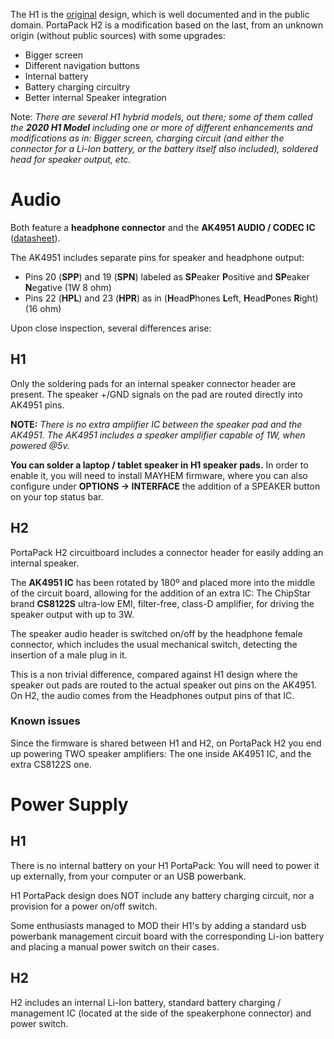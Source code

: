 The H1 is the [original](https://github.com/eried/portapack-mayhem/tree/master/hardware/portapack_h1) design, which is well documented and in the public domain. PortaPack H2 is a modification based on the last, from an unknown origin (without public sources) with some upgrades:

* Bigger screen
* Different navigation buttons
* Internal battery
* Battery charging circuitry
* Better internal Speaker integration

Note: _There are several H1 hybrid models, out there; some of them called the **2020 H1 Model** including one or more of different enhancements and modifications as in: Bigger screen, charging circuit (and either the connector for a Li-Ion battery, or the battery itself also included), soldered head for speaker output, etc._

# Audio

Both feature a **headphone connector** and the **AK4951 AUDIO / CODEC IC** ([datasheet](https://www.akm.com/content/dam/documents/products/audio/audio-codec/ak4951aen/ak4951aen-en-datasheet.pdf)).

The AK4951 includes separate pins for speaker and headphone output:

*  Pins 20 (**SPP**) and 19 (**SPN**) labeled as **SP**eaker **P**ositive and **SP**eaker **N**egative (1W 8 ohm)
* Pins 22 (**HPL**) and 23 (**HPR**) as in (**H**ead**P**hones **L**eft, **H**ead**P**ones **R**ight) (16 ohm)

Upon close inspection, several differences arise:

##  H1

Only the soldering pads for an internal speaker connector header are present. The speaker +/GND signals on the pad are routed directly into AK4951 pins.

**NOTE:** _There is no extra amplifier IC between the speaker pad and the AK4951. The AK4951 includes a speaker amplifier capable of 1W, when powered @5v._

**You can solder a laptop / tablet speaker in H1 speaker pads.** In order to enable it, you will need to install MAYHEM firmware, where you can also configure under **OPTIONS -> INTERFACE** the addition of a SPEAKER button on your top status bar.

## H2
PortaPack H2 circuitboard includes a connector header for easily adding an internal speaker. 

The **AK4951 IC** has been rotated by 180º and placed more into the middle of the circuit board, allowing for the addition of an extra IC: The ChipStar brand **CS8122S** ultra-low EMI, filter-free, class-D amplifier, for driving the speaker output with up to 3W. 

The speaker audio header is switched on/off by the headphone female connector, which includes the usual mechanical switch, detecting the insertion of a male plug in it.

This is a non trivial difference, compared against H1 design where the speaker out pads are routed to the actual speaker out pins on the AK4951. On H2, the audio comes from the Headphones output pins of that IC.

### Known issues
Since the firmware is shared between H1 and H2, on PortaPack H2 you end up powering TWO speaker amplifiers: The one inside AK4951 IC, and the extra CS8122S one.

# Power Supply

## H1 
There is no internal battery on your H1 PortaPack: You will need to power it up externally, from your computer or an USB powerbank.

H1 PortaPack design does NOT include any battery charging circuit, nor a provision for a power on/off switch.

Some enthusiasts managed to MOD their H1's by adding a standard usb powerbank management circuit board with the corresponding Li-ion battery and placing a manual power switch on their cases.

## H2

H2 includes an internal Li-Ion battery, standard battery charging / management IC (located at the side of the speakerphone connector) and power switch.
